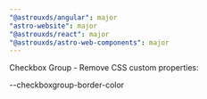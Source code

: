 ```yaml
---
"@astrouxds/angular": major
"astro-website": major
"@astrouxds/react": major
"@astrouxds/astro-web-components": major
---
```


Checkbox Group - Remove CSS custom properties:

--checkboxgroup-border-color
